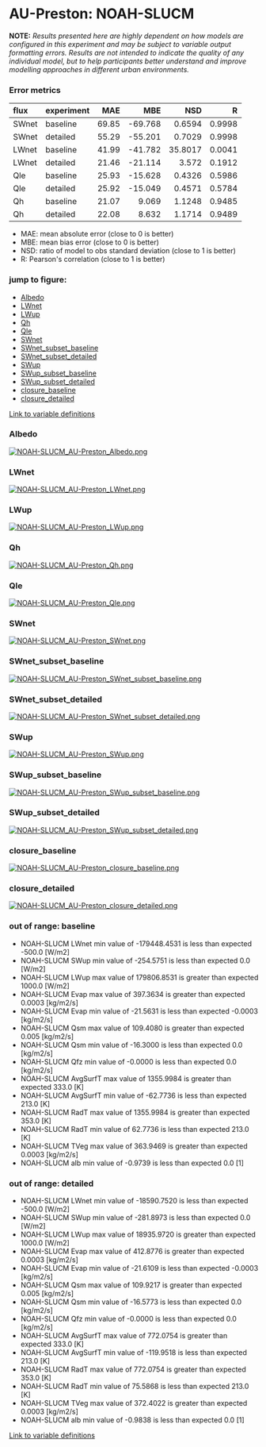 # AU-Preston: NOAH-SLUCM

**NOTE:** *Results presented here are highly dependent on how models are configured in this experiment and may be subject to variable output formatting errors. Results are not intended to indicate the quality of any individual model, but to help participants better understand and improve modelling approaches in different urban environments.*

### Error metrics

| flux   | experiment   |   MAE |     MBE |     NSD |      R |
|:-------|:-------------|------:|--------:|--------:|-------:|
| SWnet  | baseline     | 69.85 | -69.768 |  0.6594 | 0.9998 |
| SWnet  | detailed     | 55.29 | -55.201 |  0.7029 | 0.9998 |
| LWnet  | baseline     | 41.99 | -41.782 | 35.8017 | 0.0041 |
| LWnet  | detailed     | 21.46 | -21.114 |  3.572  | 0.1912 |
| Qle    | baseline     | 25.93 | -15.628 |  0.4326 | 0.5986 |
| Qle    | detailed     | 25.92 | -15.049 |  0.4571 | 0.5784 |
| Qh     | baseline     | 21.07 |   9.069 |  1.1248 | 0.9485 |
| Qh     | detailed     | 22.08 |   8.632 |  1.1714 | 0.9489 |

 - MAE: mean absolute error (close to 0 is better)
 - MBE: mean bias error (close to 0 is better)
 - NSD: ratio of model to obs standard deviation (close to 1 is better)
 - R: Pearson's correlation (close to 1 is better)

### jump to figure:
 - [Albedo](#albedo)
 - [LWnet](#lwnet)
 - [LWup](#lwup)
 - [Qh](#qh)
 - [Qle](#qle)
 - [SWnet](#swnet)
 - [SWnet_subset_baseline](#swnet_subset_baseline)
 - [SWnet_subset_detailed](#swnet_subset_detailed)
 - [SWup](#swup)
 - [SWup_subset_baseline](#swup_subset_baseline)
 - [SWup_subset_detailed](#swup_subset_detailed)
 - [closure_baseline](#closure_baseline)
 - [closure_detailed](#closure_detailed)

[Link to variable definitions](variable_definitions.md)

### <a name="albedo"></a>Albedo
[![NOAH-SLUCM_AU-Preston_Albedo.png](NOAH-SLUCM_AU-Preston_Albedo.png)](NOAH-SLUCM_AU-Preston_Albedo.png)

### <a name="lwnet"></a>LWnet
[![NOAH-SLUCM_AU-Preston_LWnet.png](NOAH-SLUCM_AU-Preston_LWnet.png)](NOAH-SLUCM_AU-Preston_LWnet.png)

### <a name="lwup"></a>LWup
[![NOAH-SLUCM_AU-Preston_LWup.png](NOAH-SLUCM_AU-Preston_LWup.png)](NOAH-SLUCM_AU-Preston_LWup.png)

### <a name="qh"></a>Qh
[![NOAH-SLUCM_AU-Preston_Qh.png](NOAH-SLUCM_AU-Preston_Qh.png)](NOAH-SLUCM_AU-Preston_Qh.png)

### <a name="qle"></a>Qle
[![NOAH-SLUCM_AU-Preston_Qle.png](NOAH-SLUCM_AU-Preston_Qle.png)](NOAH-SLUCM_AU-Preston_Qle.png)

### <a name="swnet"></a>SWnet
[![NOAH-SLUCM_AU-Preston_SWnet.png](NOAH-SLUCM_AU-Preston_SWnet.png)](NOAH-SLUCM_AU-Preston_SWnet.png)

### <a name="swnet_subset_baseline"></a>SWnet_subset_baseline
[![NOAH-SLUCM_AU-Preston_SWnet_subset_baseline.png](NOAH-SLUCM_AU-Preston_SWnet_subset_baseline.png)](NOAH-SLUCM_AU-Preston_SWnet_subset_baseline.png)

### <a name="swnet_subset_detailed"></a>SWnet_subset_detailed
[![NOAH-SLUCM_AU-Preston_SWnet_subset_detailed.png](NOAH-SLUCM_AU-Preston_SWnet_subset_detailed.png)](NOAH-SLUCM_AU-Preston_SWnet_subset_detailed.png)

### <a name="swup"></a>SWup
[![NOAH-SLUCM_AU-Preston_SWup.png](NOAH-SLUCM_AU-Preston_SWup.png)](NOAH-SLUCM_AU-Preston_SWup.png)

### <a name="swup_subset_baseline"></a>SWup_subset_baseline
[![NOAH-SLUCM_AU-Preston_SWup_subset_baseline.png](NOAH-SLUCM_AU-Preston_SWup_subset_baseline.png)](NOAH-SLUCM_AU-Preston_SWup_subset_baseline.png)

### <a name="swup_subset_detailed"></a>SWup_subset_detailed
[![NOAH-SLUCM_AU-Preston_SWup_subset_detailed.png](NOAH-SLUCM_AU-Preston_SWup_subset_detailed.png)](NOAH-SLUCM_AU-Preston_SWup_subset_detailed.png)

### <a name="closure_baseline"></a>closure_baseline
[![NOAH-SLUCM_AU-Preston_closure_baseline.png](NOAH-SLUCM_AU-Preston_closure_baseline.png)](NOAH-SLUCM_AU-Preston_closure_baseline.png)

### <a name="closure_detailed"></a>closure_detailed
[![NOAH-SLUCM_AU-Preston_closure_detailed.png](NOAH-SLUCM_AU-Preston_closure_detailed.png)](NOAH-SLUCM_AU-Preston_closure_detailed.png)

### out of range: baseline

 - NOAH-SLUCM LWnet min value of -179448.4531 is less than expected -500.0 [W/m2]
 - NOAH-SLUCM SWup min value of -254.5751 is less than expected 0.0 [W/m2]
 - NOAH-SLUCM LWup max value of 179806.8531 is greater than expected 1000.0 [W/m2]
 - NOAH-SLUCM Evap max value of 397.3634 is greater than expected 0.0003 [kg/m2/s]
 - NOAH-SLUCM Evap min value of -21.5631 is less than expected -0.0003 [kg/m2/s]
 - NOAH-SLUCM Qsm max value of 109.4080 is greater than expected 0.005 [kg/m2/s]
 - NOAH-SLUCM Qsm min value of -16.3000 is less than expected 0.0 [kg/m2/s]
 - NOAH-SLUCM Qfz min value of -0.0000 is less than expected 0.0 [kg/m2/s]
 - NOAH-SLUCM AvgSurfT max value of 1355.9984 is greater than expected 333.0 [K]
 - NOAH-SLUCM AvgSurfT min value of -62.7736 is less than expected 213.0 [K]
 - NOAH-SLUCM RadT max value of 1355.9984 is greater than expected 353.0 [K]
 - NOAH-SLUCM RadT min value of 62.7736 is less than expected 213.0 [K]
 - NOAH-SLUCM TVeg max value of 363.9469 is greater than expected 0.0003 [kg/m2/s]
 - NOAH-SLUCM alb min value of -0.9739 is less than expected 0.0 [1]

### out of range: detailed

 - NOAH-SLUCM LWnet min value of -18590.7520 is less than expected -500.0 [W/m2]
 - NOAH-SLUCM SWup min value of -281.8973 is less than expected 0.0 [W/m2]
 - NOAH-SLUCM LWup max value of 18935.9720 is greater than expected 1000.0 [W/m2]
 - NOAH-SLUCM Evap max value of 412.8776 is greater than expected 0.0003 [kg/m2/s]
 - NOAH-SLUCM Evap min value of -21.6109 is less than expected -0.0003 [kg/m2/s]
 - NOAH-SLUCM Qsm max value of 109.9217 is greater than expected 0.005 [kg/m2/s]
 - NOAH-SLUCM Qsm min value of -16.5773 is less than expected 0.0 [kg/m2/s]
 - NOAH-SLUCM Qfz min value of -0.0000 is less than expected 0.0 [kg/m2/s]
 - NOAH-SLUCM AvgSurfT max value of 772.0754 is greater than expected 333.0 [K]
 - NOAH-SLUCM AvgSurfT min value of -119.9518 is less than expected 213.0 [K]
 - NOAH-SLUCM RadT max value of 772.0754 is greater than expected 353.0 [K]
 - NOAH-SLUCM RadT min value of 75.5868 is less than expected 213.0 [K]
 - NOAH-SLUCM TVeg max value of 372.4022 is greater than expected 0.0003 [kg/m2/s]
 - NOAH-SLUCM alb min value of -0.9838 is less than expected 0.0 [1]


[Link to variable definitions](variable_definitions.md)

